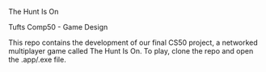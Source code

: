 The Hunt Is On

Tufts Comp50 - Game Design


This repo contains the development of our final CS50 project, a networked multiplayer game called The Hunt Is On. To play, clone the repo and open the .app/.exe file.
